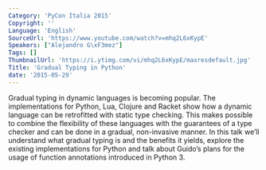 ```yaml
---
Category: 'PyCon Italia 2015'
Copyright: ''
Language: 'English'
SourceUrl: 'https://www.youtube.com/watch?v=mhq2L6xKypE'
Speakers: ["Alejandro G\xF3mez"]
Tags: []
ThumbnailUrl: 'https://i.ytimg.com/vi/mhq2L6xKypE/maxresdefault.jpg'
Title: 'Gradual Typing in Python'
date: '2015-05-29'
---
```

Gradual typing in dynamic languages is becoming popular. The implementations for Python, Lua, Clojure and Racket show how a dynamic language can be retrofitted with static type checking. This makes possible to combine the flexibility of these languages with the guarantees of a type checker and can be done in a gradual, non-invasive manner.
In this talk we’ll understand what gradual typing is and the benefits it yields, explore the existing implementations for Python and talk about Guido’s plans for the usage of function annotations introduced in Python 3.
